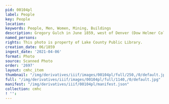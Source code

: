 ```yaml
---
pid: 00104pl
label: People
key: People
location: 
keywords: People, Men, Women, Mining, Buildings
description: Gregory Gulch in June 1859, west of Denver (Dow Helmer Collection) (drawing)
named_persons: 
rights: This photo is property of Lake County Public Library.
creation_date: 06/1859
ingest_date: '2021-04-06'
format: Photo
source: Scanned Photo
order: '2697'
layout: cmhc_item
thumbnail: "/img/derivatives/iiif/images/00104pl/full/250,/0/default.jpg"
full: "/img/derivatives/iiif/images/00104pl/full/1140,/0/default.jpg"
manifest: "/img/derivatives/iiif/00104pl/manifest.json"
collection: cmhc
! '': 
---
```

